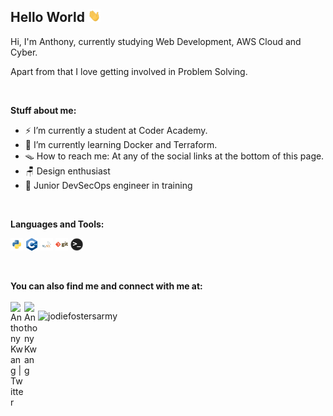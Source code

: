 
## Hello World <img src="https://raw.githubusercontent.com/ABSphreak/ABSphreak/master/gifs/Hi.gif" width="20px" height="20px"/>


Hi, I'm Anthony, currently studying Web Development, AWS Cloud and Cyber.

Apart from that I love getting involved in Problem Solving.

<br/>

**Stuff about me:**

- ⚡️ I’m currently a student at Coder Academy.
- 🗿 I’m currently learning Docker and Terraform.
- 🪤 How to reach me: At any of the social links at the bottom of this page.
- 🪑 Design enthusiast
- 🎱 Junior DevSecOps engineer in training

<br />

**Languages and Tools:**


<code><img height="20" src="https://raw.githubusercontent.com/github/explore/80688e429a7d4ef2fca1e82350fe8e3517d3494d/topics/python/python.png"></code>
<code><img height="20" src="https://raw.githubusercontent.com/github/explore/80688e429a7d4ef2fca1e82350fe8e3517d3494d/topics/cpp/cpp.png"></code>
<code><img height="20" src="https://raw.githubusercontent.com/github/explore/80688e429a7d4ef2fca1e82350fe8e3517d3494d/topics/mysql/mysql.png"></code>
<code><img height="20" src="https://raw.githubusercontent.com/github/explore/80688e429a7d4ef2fca1e82350fe8e3517d3494d/topics/git/git.png"></code>
<code><img height="20" src="https://raw.githubusercontent.com/github/explore/80688e429a7d4ef2fca1e82350fe8e3517d3494d/topics/terminal/terminal.png"></code>

<br />

**You can also find me and connect with me at:**
<br />
<br />
<a href="https://twitter.com/anthonykwang">
<img align="left" alt="Anthony Kwang | Twitter" width="22px" src="https://img.icons8.com/color/48/000000/twitter--v2.png" />
</a>
<a href="https://www.linkedin.com/in/anthony-k-a723191aa/">
<img align="left" alt="Anthony Kwang" width="22px" src="https://cdn.jsdelivr.net/npm/simple-icons@v3/icons/linkedin.svg" />
</a>

<img src="https://camo.githubusercontent.com/9bcd79add00d9471e39158e00660dad998aee84efe7ba7d0d96f459392cce468/68747470733a2f2f6b6f6d617265762e636f6d2f67687076632f3f757365726e616d653d6d7269786f6e3935" alt="jodiefostersarmy" data-canonical-src="https://komarev.com/ghpvc/?username=jodiefostersarmy" style="max-width:100%;">
